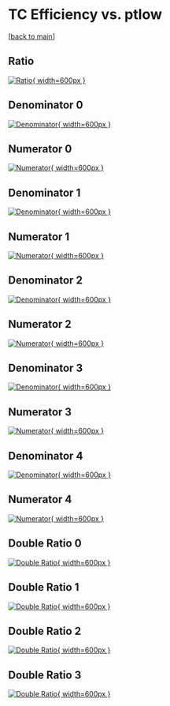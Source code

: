 # TC Efficiency vs. ptlow

[[back to main](./)]



## Ratio

[![Ratio](../mtv/var/TC_base_11_0_eff_ptlow.png){ width=600px }](../mtv/var/TC_base_11_0_eff_ptlow.pdf)

## Denominator 0

[![Denominator](../mtv/den/TC_base_11_0_eff_ptlow_den0.png){ width=600px }](../mtv/den/TC_base_11_0_eff_ptlow_den0.pdf)

## Numerator 0

[![Numerator](../mtv/num/TC_base_11_0_eff_ptlow_num0.png){ width=600px }](../mtv/num/TC_base_11_0_eff_ptlow_num0.pdf)

## Denominator 1

[![Denominator](../mtv/den/TC_base_11_0_eff_ptlow_den1.png){ width=600px }](../mtv/den/TC_base_11_0_eff_ptlow_den1.pdf)

## Numerator 1

[![Numerator](../mtv/num/TC_base_11_0_eff_ptlow_num1.png){ width=600px }](../mtv/num/TC_base_11_0_eff_ptlow_num1.pdf)

## Denominator 2

[![Denominator](../mtv/den/TC_base_11_0_eff_ptlow_den2.png){ width=600px }](../mtv/den/TC_base_11_0_eff_ptlow_den2.pdf)

## Numerator 2

[![Numerator](../mtv/num/TC_base_11_0_eff_ptlow_num2.png){ width=600px }](../mtv/num/TC_base_11_0_eff_ptlow_num2.pdf)

## Denominator 3

[![Denominator](../mtv/den/TC_base_11_0_eff_ptlow_den3.png){ width=600px }](../mtv/den/TC_base_11_0_eff_ptlow_den3.pdf)

## Numerator 3

[![Numerator](../mtv/num/TC_base_11_0_eff_ptlow_num3.png){ width=600px }](../mtv/num/TC_base_11_0_eff_ptlow_num3.pdf)

## Denominator 4

[![Denominator](../mtv/den/TC_base_11_0_eff_ptlow_den4.png){ width=600px }](../mtv/den/TC_base_11_0_eff_ptlow_den4.pdf)

## Numerator 4

[![Numerator](../mtv/num/TC_base_11_0_eff_ptlow_num4.png){ width=600px }](../mtv/num/TC_base_11_0_eff_ptlow_num4.pdf)

## Double Ratio 0

[![Double Ratio](../mtv/ratio/TC_base_11_0_eff_ptlow_ratio0.png){ width=600px }](../mtv/ratio/TC_base_11_0_eff_ptlow_ratio0.pdf)

## Double Ratio 1

[![Double Ratio](../mtv/ratio/TC_base_11_0_eff_ptlow_ratio1.png){ width=600px }](../mtv/ratio/TC_base_11_0_eff_ptlow_ratio1.pdf)

## Double Ratio 2

[![Double Ratio](../mtv/ratio/TC_base_11_0_eff_ptlow_ratio2.png){ width=600px }](../mtv/ratio/TC_base_11_0_eff_ptlow_ratio2.pdf)

## Double Ratio 3

[![Double Ratio](../mtv/ratio/TC_base_11_0_eff_ptlow_ratio3.png){ width=600px }](../mtv/ratio/TC_base_11_0_eff_ptlow_ratio3.pdf)

